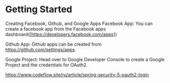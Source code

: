 # Getting Started


Creating Facebook, Github, and Google Apps
Facebook App: You can create a facebook app from the Facebook apps dashboard([https://developers.facebook.com/apps])

Github App: Github apps can be created from 
https://github.com/settings/apps.

Google Project: Head over to Google Developer Console to create a Google Project and the credentials for OAuth2.



https://www.codeflow.site/ru/article/spring-security-5-oauth2-login